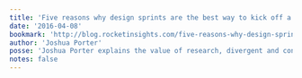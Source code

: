 ```yaml
---
title: 'Five reasons why design sprints are the best way to kick off a new product initiative'
date: '2016-04-08'
bookmark: 'http://blog.rocketinsights.com/five-reasons-why-design-sprints-are-the-best-way-to-kick-off-a-new-client-relationship/'
author: 'Joshua Porter'
posse: 'Joshua Porter explains the value of research, divergent and convergent design, prototyping and usability testing over an intensive five day design sprint.'
notes: false
---
```

